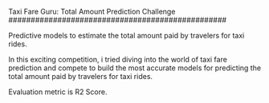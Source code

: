 Taxi Fare Guru: Total Amount Prediction Challenge
#################################################

Predictive models to estimate the total amount paid by travelers for taxi rides.

In this exciting competition, i tried diving into the world of taxi fare prediction and compete to build the most accurate models for predicting the total amount paid by travelers for taxi rides.

Evaluation metric is R2 Score.
